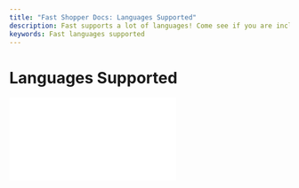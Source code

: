 ```yaml
---
title: "Fast Shopper Docs: Languages Supported"
description: Fast supports a lot of languages! Come see if you are included!
keywords: Fast languages supported
---
```


# Languages Supported

<embed src="/reusables/for-sellers/_languages-supported.md" />
